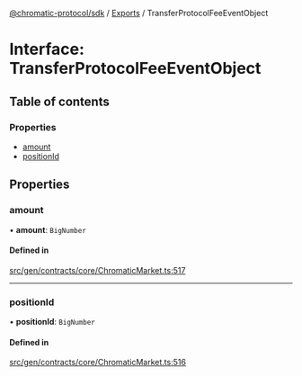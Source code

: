 [@chromatic-protocol/sdk](../README.md) / [Exports](../modules.md) / TransferProtocolFeeEventObject

# Interface: TransferProtocolFeeEventObject

## Table of contents

### Properties

- [amount](TransferProtocolFeeEventObject.md#amount)
- [positionId](TransferProtocolFeeEventObject.md#positionid)

## Properties

### amount

• **amount**: `BigNumber`

#### Defined in

[src/gen/contracts/core/ChromaticMarket.ts:517](https://github.com/chromatic-protocol/sdk/blob/27c8c90/src/gen/contracts/core/ChromaticMarket.ts#L517)

___

### positionId

• **positionId**: `BigNumber`

#### Defined in

[src/gen/contracts/core/ChromaticMarket.ts:516](https://github.com/chromatic-protocol/sdk/blob/27c8c90/src/gen/contracts/core/ChromaticMarket.ts#L516)
